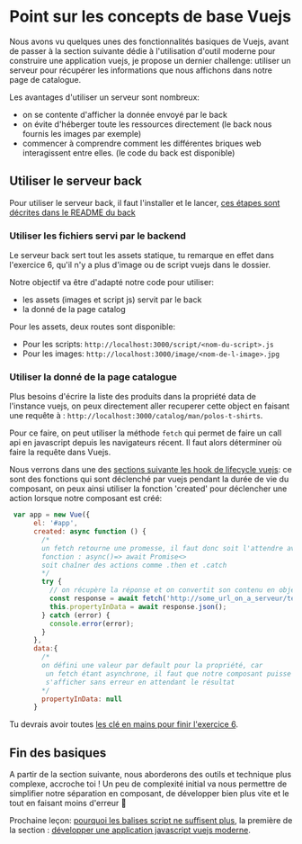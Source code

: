 # Point sur les concepts de base Vuejs

Nous avons vu quelques unes des fonctionnalités basiques de Vuejs, avant de passer à la section suivante dédie à l'utilisation d'outil moderne pour construire une application vuejs, je propose un dernier challenge: utiliser un serveur pour récupérer les informations que nous affichons dans notre page de catalogue.

Les avantages d'utiliser un serveur sont nombreux:

- on se contente d'afficher la donnée envoyé par le back
- on évite d'héberger toute les ressources directement (le back nous fournis les images par exemple)
- commencer à comprendre comment les différentes briques web interagissent entre elles. (le code du back est disponible)

## Utiliser le serveur back

Pour utiliser le serveur back, il faut l'installer et le lancer, [ces étapes sont décrites dans le README du back](../../back/README.md)

### Utiliser les fichiers servi par le backend

Le serveur back sert tout les assets statique, tu remarque en effet dans l'exercice 6, qu'il n'y a plus d'image ou de script vuejs dans le dossier.

Notre objectif va être d'adapté notre code pour utiliser:

- les assets (images et script js) servit par le back
- la donné de la page catalog

Pour les assets, deux routes sont disponible:

- Pour les scripts: `http://localhost:3000/script/<nom-du-script>.js`
- Pour les images: `http://localhost:3000/image/<nom-de-l-image>.jpg`

### Utiliser la donné de la page catalogue

Plus besoins d'écrire la liste des produits dans la propriété data de l'instance vuejs, on peux directement aller recuperer cette object en faisant une requête à : `http://localhost:3000/catalog/man/polos-t-shirts`.

Pour ce faire, on peut utiliser la méthode `fetch` qui permet de faire un call api en javascript depuis les navigateurs récent. Il faut alors déterminer où faire la requête dans Vuejs.

Nous verrons dans une des [sections suivante les hook de lifecycle vuejs](../VuejsLifecycle/README.md): ce sont des fonctions qui sont déclenché par vuejs pendant la durée de vie du composant, on peux ainsi utiliser la fonction 'created' pour déclencher une action lorsque notre composant est créé:

```js
 var app = new Vue({
      el: '#app',
      created: async function () {
        /*
        un fetch retourne une promesse, il faut donc soit l'attendre avec une
        fonction : async()=> await Promise<>
        soit chaîner des actions comme .then et .catch
        */
        try {
          // on récupère la réponse et on convertit son contenu en object javascript
          const response = await fetch('http://some_url_on_a_serveur/test');
          this.propertyInData = await response.json();
        } catch (error) {
          console.error(error);
        }
      },
      data:{
        /*
        on défini une valeur par default pour la propriété, car
         un fetch étant asynchrone, il faut que notre composant puisse
         s'afficher sans erreur en attendant le résultat
        */
        propertyInData: null
      }
```

Tu devrais avoir toutes [les clé en mains pour finir l'exercice 6](../../exercises/6_completing_basics/index.html).

## Fin des basiques

A partir de la section suivante, nous aborderons des outils et technique plus complexe, accroche toi ! Un peu de complexité initial va nous permettre de simplifier notre séparation en composant, de développer bien plus vite et le tout en faisant moins d'erreur 🎉

Prochaine leçon: [pourquoi les balises script ne suffisent plus](../whyScriptTagsAreNotEnough/README.md), la première de la section : [développer une application javascript vuejs moderne](../../README.md#développer-une-application-javascript-vuejs-moderne).
